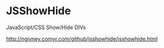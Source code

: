 # JSShowHide
JavaScript/CSS Show/Hide DIVs

http://ngivney.comyr.com/github/jsshowhide/jsshowhide.html
